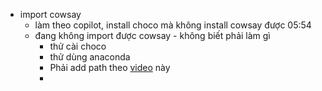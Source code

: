 - import cowsay
	- làm theo copilot, install choco mà không install cowsay được 05:54
	- đang không import được cowsay - không biết phải làm gì
		- thử cài choco
		- thử dùng anaconda
		- Phải add path theo [video](https://www.youtube.com/watch?v=Jw_MuM2BOuI) này
		-
